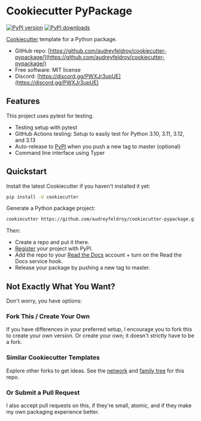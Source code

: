 # Cookiecutter PyPackage

[![PyPI version](https://img.shields.io/pypi/v/cookiecutter-pypackage.svg)](https://pypi.python.org/pypi/cookiecutter-pypackage)
[![PyPI downloads](https://img.shields.io/pypi/dm/cookiecutter-pypackage.svg)](https://pypi.python.org/pypi/cookiecutter-pypackage)

[Cookiecutter](https://github.com/cookiecutter/cookiecutter) template for a Python package.

*   GitHub repo: [https://github.com/audreyfeldroy/cookiecutter-pypackage/](https://github.com/audreyfeldroy/cookiecutter-pypackage/)
*   Free software: MIT license
*   Discord: [https://discord.gg/PWXJr3upUE](https://discord.gg/PWXJr3upUE)

## Features

This project uses pytest for testing. 

*   Testing setup with pytest
*   GitHub Actions testing: Setup to easily test for Python 3.10, 3.11, 3.12, and 3.13
*   Auto-release to [PyPI](https://pypi.python.org/pypi) when you push a new tag to master (optional)
*   Command line interface using Typer

## Quickstart

Install the latest Cookiecutter if you haven't installed it yet:

```bash
pip install -U cookiecutter
```

Generate a Python package project:

```bash
cookiecutter https://github.com/audreyfeldroy/cookiecutter-pypackage.git
```

Then:

*   Create a repo and put it there.
*   [Register](https://packaging.python.org/tutorials/packaging-projects/#uploading-the-distribution-archives) your project with PyPI.
*   Add the repo to your [Read the Docs](https://readthedocs.io/) account + turn on the Read the Docs service hook.
*   Release your package by pushing a new tag to master.

## Not Exactly What You Want?

Don't worry, you have options:

### Fork This / Create Your Own

If you have differences in your preferred setup, I encourage you to fork this
to create your own version. Or create your own; it doesn't strictly have to
be a fork.

### Similar Cookiecutter Templates

Explore other forks to get ideas. See the [network](https://github.com/audreyfeldroy/cookiecutter-pypackage/network) and [family tree](https://github.com/audreyfeldroy/cookiecutter-pypackage/network/members) for this repo.

### Or Submit a Pull Request

I also accept pull requests on this, if they're small, atomic, and if they
make my own packaging experience better.
